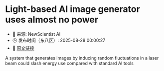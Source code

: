 # Light-based AI image generator uses almost no power
- 📅 来源: NewScientist AI
- 🕒 发布时间（东八区）: 2025-08-28 00:00:27
- 🔗 [原文链接](https://www.newscientist.com/article/2494141-light-based-ai-image-generator-uses-almost-no-power/?utm_campaign=RSS%7CNSNS&utm_source=NSNS&utm_medium=RSS&utm_content=artificial-intelligence)

A system that generates images by inducing random fluctuations in a laser beam could slash energy use compared with standard AI tools